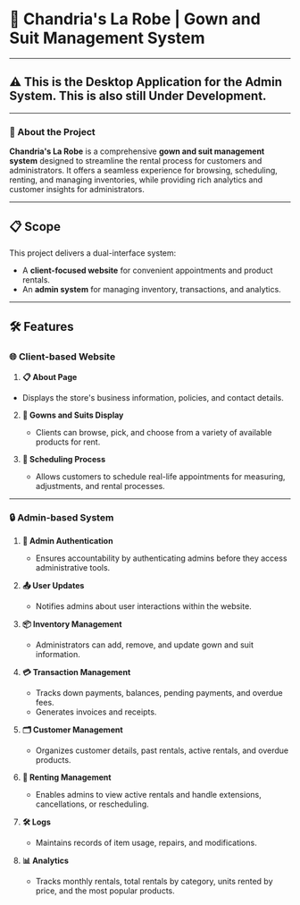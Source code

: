 # 👗 Chandria's La Robe | Gown and Suit Management System

---

## ⚠️ This is the Desktop Application for the Admin System. This is also still Under Development.

---

### 📖 About the Project
**Chandria's La Robe** is a comprehensive **gown and suit management system** designed to streamline the rental process for customers and administrators. It offers a seamless experience for browsing, scheduling, renting, and managing inventories, while providing rich analytics and customer insights for administrators.

---

## 📋 Scope

This project delivers a dual-interface system:
- A **client-focused website** for convenient appointments and product rentals.
- An **admin system** for managing inventory, transactions, and analytics.

---

## 🛠️ Features

### 🌐 **Client-based Website**

1.  **📋 About Page**
- Displays the store's business information, policies, and contact details.

2. **👗 Gowns and Suits Display**
    - Clients can browse, pick, and choose from a variety of available products for rent.

3. **📅 Scheduling Process**
    - Allows customers to schedule real-life appointments for measuring, adjustments, and rental processes.

---

### 🔒 **Admin-based System**

1. **🔐 Admin Authentication**
    - Ensures accountability by authenticating admins before they access administrative tools.

2. **📤 User Updates**
    - Notifies admins about user interactions within the website.

3. **📦 Inventory Management**
    - Administrators can add, remove, and update gown and suit information.

4. **💳 Transaction Management**
    - Tracks down payments, balances, pending payments, and overdue fees.
    - Generates invoices and receipts.

5. **🗂️ Customer Management**
    - Organizes customer details, past rentals, active rentals, and overdue products.

6. **📜 Renting Management**
    - Enables admins to view active rentals and handle extensions, cancellations, or rescheduling.

7. **🛠️ Logs**
    - Maintains records of item usage, repairs, and modifications.

8. **📊 Analytics**
    - Tracks monthly rentals, total rentals by category, units rented by price, and the most popular products.
